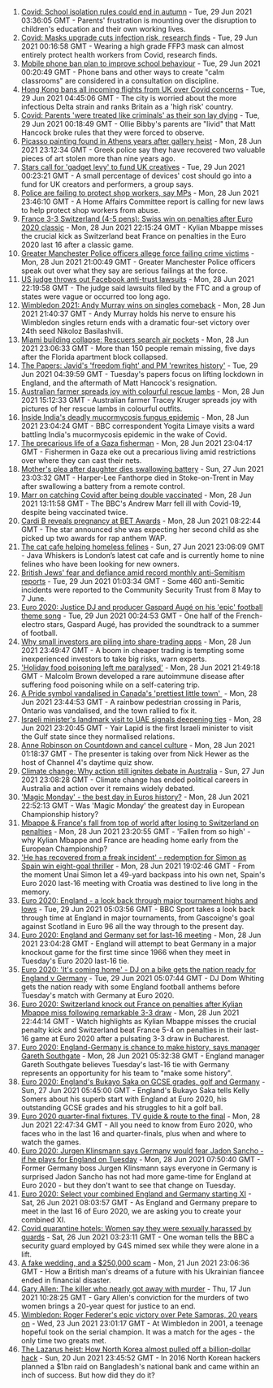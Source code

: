 1. [Covid: School isolation rules could end in autumn](https://www.bbc.co.uk/news/health-57638369) - Tue, 29 Jun 2021 03:36:05 GMT - Parents' frustration is mounting over the disruption to children's education and their own working lives.
2. [Covid: Masks upgrade cuts infection risk, research finds](https://www.bbc.co.uk/news/health-57636360) - Tue, 29 Jun 2021 00:16:58 GMT - Wearing a high grade FFP3 mask can almost entirely protect health workers from Covid, research finds.
3. [Mobile phone ban plan to improve school behaviour](https://www.bbc.co.uk/news/education-57643697) - Tue, 29 Jun 2021 00:20:49 GMT - Phone bans and other ways to create "calm classrooms" are considered in a consultation on discipline.
4. [Hong Kong bans all incoming flights from UK over Covid concerns](https://www.bbc.co.uk/news/world-asia-china-57647613) - Tue, 29 Jun 2021 04:45:06 GMT - The city is worried about the more infectious Delta strain and ranks Britain as a 'high risk' country.
5. [Covid: Parents 'were treated like criminals' as their son lay dying](https://www.bbc.co.uk/news/uk-england-essex-57503382) - Tue, 29 Jun 2021 00:18:49 GMT - Ollie Bibby's parents are "livid" that Matt Hancock broke rules that they were forced to observe.
6. [Picasso painting found in Athens years after gallery heist](https://www.bbc.co.uk/news/world-europe-57644846) - Mon, 28 Jun 2021 23:12:34 GMT - Greek police say they have recovered two valuable pieces of art stolen more than nine years ago.
7. [Stars call for 'gadget levy' to fund UK creatives](https://www.bbc.co.uk/news/technology-57642147) - Tue, 29 Jun 2021 00:23:21 GMT - A small percentage of devices' cost should go into a fund for UK creators and performers, a group says.
8. [Police are failing to protect shop workers, say MPs](https://www.bbc.co.uk/news/business-57634857) - Mon, 28 Jun 2021 23:46:10 GMT - A Home Affairs Committee report is calling for new laws to help protect shop workers from abuse.
9. [France 3-3 Switzerland (4-5 pens): Swiss win on penalties after Euro 2020 classic](https://www.bbc.co.uk/sport/football/51198549) - Mon, 28 Jun 2021 22:15:24 GMT - Kylian Mbappe misses the crucial kick as Switzerland beat France on penalties in the Euro 2020 last 16 after a classic game.
10. [Greater Manchester Police officers allege force failing crime victims](https://www.bbc.co.uk/news/uk-england-manchester-57615346) - Mon, 28 Jun 2021 21:00:49 GMT - Greater Manchester Police officers speak out over what they say are serious failings at the force.
11. [US judge throws out Facebook anti-trust lawsuits](https://www.bbc.co.uk/news/business-57644445) - Mon, 28 Jun 2021 22:19:58 GMT - The judge said lawsuits filed by the FTC and a group of states were vague or occurred too long ago.
12. [Wimbledon 2021: Andy Murray wins on singles comeback](https://www.bbc.co.uk/sport/tennis/57646303) - Mon, 28 Jun 2021 21:40:37 GMT - Andy Murray holds his nerve to ensure his Wimbledon singles return ends with a dramatic four-set victory over 24th seed Nikoloz Basilashvili.
13. [Miami building collapse: Rescuers search air pockets](https://www.bbc.co.uk/news/world-us-canada-57643305) - Mon, 28 Jun 2021 23:06:33 GMT - More than 150 people remain missing, five days after the Florida apartment block collapsed.
14. [The Papers: Javid's 'freedom fight' and PM 'rewrites history'](https://www.bbc.co.uk/news/blogs-the-papers-57646793) - Tue, 29 Jun 2021 04:39:59 GMT - Tuesday's papers focus on lifting lockdown in England, and the aftermath of Matt Hancock's resignation.
15. [Australian farmer spreads joy with colourful rescue lambs](https://www.bbc.co.uk/news/world-australia-57633456) - Mon, 28 Jun 2021 15:12:33 GMT - Australian farmer Tracey Kruger spreads joy with pictures of her rescue lambs in colourful outfits.
16. [Inside India's deadly mucormycosis fungus epidemic](https://www.bbc.co.uk/news/world-asia-india-57643738) - Mon, 28 Jun 2021 23:04:24 GMT - BBC correspondent Yogita Limaye visits a ward battling India's mucormycosis epidemic in the wake of Covid.
17. [The precarious life of a Gaza fisherman](https://www.bbc.co.uk/news/world-middle-east-57643737) - Mon, 28 Jun 2021 23:04:17 GMT - Fishermen in Gaza eke out a precarious living amid restrictions over where they can cast their nets.
18. [Mother's plea after daughter dies swallowing battery](https://www.bbc.co.uk/news/uk-57614838) - Sun, 27 Jun 2021 23:03:32 GMT - Harper-Lee Fanthorpe died in Stoke-on-Trent in May after swallowing a battery from a remote control.
19. [Marr on catching Covid after being double vaccinated](https://www.bbc.co.uk/news/health-57640550) - Mon, 28 Jun 2021 13:11:58 GMT - The BBC's Andrew Marr fell ill with Covid-19, despite being vaccinated twice.
20. [Cardi B reveals pregnancy at BET Awards](https://www.bbc.co.uk/news/entertainment-arts-57635316) - Mon, 28 Jun 2021 08:22:44 GMT - The star announced she was expecting her second child as she picked up two awards for rap anthem WAP.
21. [The cat cafe helping homeless felines](https://www.bbc.co.uk/news/uk-england-london-57599899) - Sun, 27 Jun 2021 23:06:09 GMT - Java Whiskers is London’s latest cat cafe and is currently home to nine felines who have been looking for new owners.
22. [British Jews' fear and defiance amid record monthly anti-Semitism reports](https://www.bbc.co.uk/news/uk-57339266) - Tue, 29 Jun 2021 01:03:34 GMT - Some 460 anti-Semitic incidents were reported to the Community Security Trust from 8 May to 7 June.
23. [Euro 2020: Justice DJ and producer Gaspard Augé on his 'epic' football theme song](https://www.bbc.co.uk/news/entertainment-arts-57578738) - Tue, 29 Jun 2021 00:24:53 GMT - One half of the French-electro stars, Gaspard Augé, has provided the soundtrack to a summer of football.
24. [Why small investors are piling into share-trading apps](https://www.bbc.co.uk/news/business-57466918) - Mon, 28 Jun 2021 23:49:47 GMT - A boom in cheaper trading is tempting some inexperienced investors to take big risks, warn experts.
25. ['Holiday food poisoning left me paralysed'](https://www.bbc.co.uk/news/uk-scotland-edinburgh-east-fife-57598624) - Mon, 28 Jun 2021 21:49:18 GMT - Malcolm Brown developed a rare autoimmune disease after suffering food poisoning while on a self-catering trip.
26. [A Pride symbol vandalised in Canada's 'prettiest little town' ](https://www.bbc.co.uk/news/world-us-canada-57616677) - Mon, 28 Jun 2021 23:44:53 GMT - A rainbow pedestrian crossing in Paris, Ontario was vandalised, and the town rallied to fix it.
27. [Israeli minister's landmark visit to UAE signals deepening ties](https://www.bbc.co.uk/news/world-middle-east-57530123) - Mon, 28 Jun 2021 23:20:45 GMT - Yair Lapid is the first Israeli minister to visit the Gulf state since they normalised relations.
28. [Anne Robinson on Countdown and cancel culture](https://www.bbc.co.uk/news/entertainment-arts-57528700) - Mon, 28 Jun 2021 01:18:37 GMT - The presenter is taking over from Nick Hewer as the host of Channel 4's daytime quiz show.
29. [Climate change: Why action still ignites debate in Australia](https://www.bbc.co.uk/news/world-australia-57606398) - Sun, 27 Jun 2021 23:08:28 GMT - Climate change has ended political careers in Australia and action over it remains widely debated.
30. ['Magic Monday' - the best day in Euros history?](https://www.bbc.co.uk/sport/football/57646653) - Mon, 28 Jun 2021 22:52:13 GMT - Was 'Magic Monday' the greatest day in European Championship history?
31. [Mbappe & France's fall from top of world after losing to Switzerland on penalties](https://www.bbc.co.uk/sport/football/57647313) - Mon, 28 Jun 2021 23:20:55 GMT - 'Fallen from so high' - why Kylian Mbappe and France are heading home early from the European Championship?
32. ['He has recovered from a freak incident' - redemption for Simon as Spain win eight-goal thriller](https://www.bbc.co.uk/sport/football/57643907) - Mon, 28 Jun 2021 19:02:46 GMT - From the moment Unai Simon let a 49-yard backpass into his own net, Spain's Euro 2020 last-16 meeting with Croatia was destined to live long in the memory.
33. [Euro 2020: England - a look back through major tournament highs and lows](https://www.bbc.co.uk/sport/av/football/57460842) - Tue, 29 Jun 2021 05:03:56 GMT - BBC Sport takes a look back through time at England in major tournaments, from Gascoigne's goal against Scotland in Euro 96 all the way through to the present day.
34. [Euro 2020: England and Germany set for last-16 meeting](https://www.bbc.co.uk/sport/football/51198606) - Mon, 28 Jun 2021 23:04:28 GMT - England will attempt to beat Germany in a major knockout game for the first time since 1966 when they meet in Tuesday's Euro 2020 last-16 tie.
35. [Euro 2020: 'It's coming home' - DJ on a bike gets the nation ready for England v Germany](https://www.bbc.co.uk/sport/av/football/57645232) - Tue, 29 Jun 2021 05:07:44 GMT - DJ Dom Whiting gets the nation ready with some England football anthems before Tuesday's match with Germany at Euro 2020.
36. [Euro 2020: Switzerland knock out France on penalties after Kylian Mbappe miss following remarkable 3-3 draw](https://www.bbc.co.uk/sport/av/football/57647011) - Mon, 28 Jun 2021 22:44:14 GMT - Watch highlights as Kylian Mbappe misses the crucial penalty kick and Switzerland beat France 5-4 on penalties in their last-16 game at Euro 2020 after a pulsating 3-3 draw in Bucharest.
37. [Euro 2020: England-Germany is chance to make history, says manager Gareth Southgate](https://www.bbc.co.uk/sport/football/57632409) - Mon, 28 Jun 2021 05:32:38 GMT - England manager Gareth Southgate believes Tuesday's last-16 tie with Germany represents an opportunity for his team to "make some history".
38. [Euro 2020: England's Bukayo Saka on GCSE grades, golf and Germany](https://www.bbc.co.uk/sport/av/football/57623526) - Sun, 27 Jun 2021 05:45:00 GMT - England's Bukayo Saka tells Kelly Somers about his superb start with England at Euro 2020, his outstanding GCSE grades and his struggles to hit a golf ball.
39. [Euro 2020 quarter-final fixtures, TV guide & route to the final](https://www.bbc.co.uk/sport/football/57516261) - Mon, 28 Jun 2021 22:47:34 GMT - All you need to know from Euro 2020, who faces who in the last 16 and quarter-finals, plus when and where to watch the games.
40. [Euro 2020: Jurgen Klinsmann says Germany would fear Jadon Sancho - if he plays for England on Tuesday](https://www.bbc.co.uk/sport/football/57628516) - Mon, 28 Jun 2021 07:50:40 GMT - Former Germany boss Jurgen Klinsmann says everyone in Germany is surprised Jadon Sancho has not had more game-time for England at Euro 2020 - but they don't want to see that change on Tuesday.
41. [Euro 2020: Select your combined England and Germany starting XI](https://www.bbc.co.uk/sport/football/57598882) - Sat, 26 Jun 2021 08:03:57 GMT - As England and Germany prepare to meet in the last 16 of Euro 2020, we are asking you to create your combined XI.
42. [Covid quarantine hotels: Women say they were sexually harassed by guards](https://www.bbc.co.uk/news/stories-57609164) - Sat, 26 Jun 2021 03:23:11 GMT - One woman tells the BBC a security guard employed by G4S mimed sex while they were alone in a lift.
43. [A fake wedding, and a $250,000 scam](https://www.bbc.co.uk/news/world-europe-57358241) - Mon, 21 Jun 2021 23:06:36 GMT - How a British man's dreams of a future with his Ukrainian fiancee ended in financial disaster.
44. [Gary Allen: The killer who nearly got away with murder](https://www.bbc.co.uk/news/uk-england-57331321) - Thu, 17 Jun 2021 10:28:25 GMT - Gary Allen's conviction for the murders of two women brings a 20-year quest for justice to an end.
45. [Wimbledon: Roger Federer's epic victory over Pete Sampras, 20 years on](https://www.bbc.co.uk/sport/tennis/57514035) - Wed, 23 Jun 2021 23:01:17 GMT - At Wimbledon in 2001, a teenage hopeful took on the serial champion. It was a match for the ages - the only time two greats met.
46. [The Lazarus heist: How North Korea almost pulled off a billion-dollar hack](https://www.bbc.co.uk/news/stories-57520169) - Sun, 20 Jun 2021 23:45:52 GMT - In 2016 North Korean hackers planned a $1bn raid on Bangladesh's national bank and came within an inch of success. But how did they do it?
